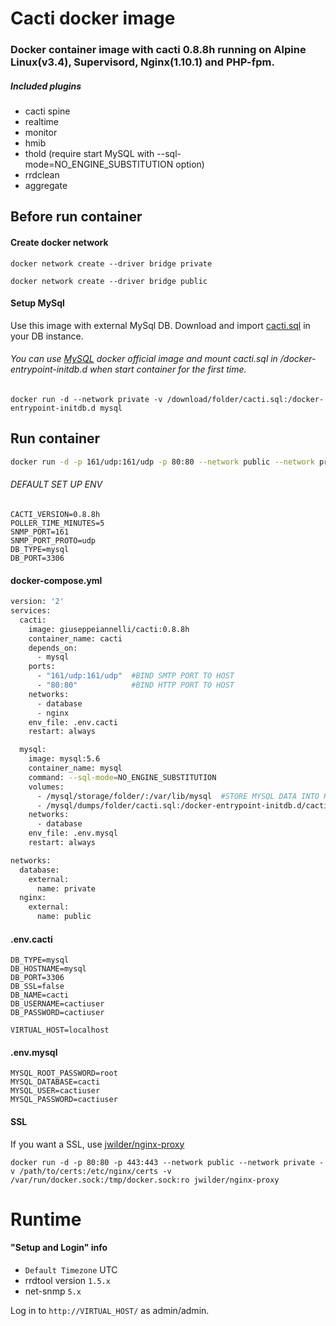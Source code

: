# Cacti docker image

###  Docker container image with cacti 0.8.8h running on Alpine Linux(v3.4), Supervisord, Nginx(1.10.1) and PHP-fpm.

##### Included plugins
- cacti spine
- realtime
- monitor
- hmib
- thold (require start MySQL with --sql-mode=NO_ENGINE_SUBSTITUTION option)
- rrdclean
- aggregate


## Before run container

#### Create docker network
```
docker network create --driver bridge private
```
```
docker network create --driver bridge public
```

#### Setup MySql 
Use this image with external MySql DB. Download and import [cacti.sql](https://raw.githubusercontent.com/giuseppeiannelli/docker-cacti/master/cacti.sql) in your DB instance.

###### You can use [MySQL](https://hub.docker.com/_/mysql/) docker official image and mount cacti.sql in /docker-entrypoint-initdb.d when start container for the first time.

```
docker run -d --network private -v /download/folder/cacti.sql:/docker-entrypoint-initdb.d mysql
```

## Run container

```sh
docker run -d -p 161/udp:161/udp -p 80:80 --network public --network private --restart="always" -e DB_HOSTNAME=mysql -e DB_NAME=cacti -e DB_USERNAME=cactiuser -e DB_PASSWORD=cactiuser -e VIRTUAL_HOST=localhost giuseppeiannelli/cacti:0.8.8h
```
###### DEFAULT SET UP ENV

```
CACTI_VERSION=0.8.8h
POLLER_TIME_MINUTES=5
SNMP_PORT=161
SNMP_PORT_PROTO=udp
DB_TYPE=mysql
DB_PORT=3306
```

#### docker-compose.yml
```sh
version: '2'
services:
  cacti:
    image: giuseppeiannelli/cacti:0.8.8h
    container_name: cacti
    depends_on:
      - mysql
    ports:
      - "161/udp:161/udp"  #BIND SMTP PORT TO HOST
      - "80:80"            #BIND HTTP PORT TO HOST
    networks:
      - database
      - nginx
    env_file: .env.cacti
    restart: always

  mysql:
    image: mysql:5.6
    container_name: mysql
    command: --sql-mode=NO_ENGINE_SUBSTITUTION
    volumes:
      - /mysql/storage/folder/:/var/lib/mysql  #STORE MYSQL DATA INTO HOST FOLDER
      - /mysql/dumps/folder/cacti.sql:/docker-entrypoint-initdb.d/cacti.sql #IMPORT CACTI EMPITY SQL IN MYSQL DB
    networks:
      - database
    env_file: .env.mysql
    restart: always

networks:
  database:
    external:
      name: private
  nginx:
    external:
      name: public
```

#### .env.cacti
```
DB_TYPE=mysql
DB_HOSTNAME=mysql
DB_PORT=3306
DB_SSL=false
DB_NAME=cacti
DB_USERNAME=cactiuser
DB_PASSWORD=cactiuser

VIRTUAL_HOST=localhost
```

#### .env.mysql
```
MYSQL_ROOT_PASSWORD=root
MYSQL_DATABASE=cacti
MYSQL_USER=cactiuser
MYSQL_PASSWORD=cactiuser
```

#### SSL
If you want a SSL, use [jwilder/nginx-proxy](https://hub.docker.com/r/jwilder/nginx-proxy/)

```
docker run -d -p 80:80 -p 443:443 --network public --network private -v /path/to/certs:/etc/nginx/certs -v /var/run/docker.sock:/tmp/docker.sock:ro jwilder/nginx-proxy
```

# Runtime

#### "Setup and Login" info
- ```Default Timezone``` UTC
- rrdtool version ```1.5.x``` 
- net-snmp ```5.x```
 
Log in to ```http://VIRTUAL_HOST/``` as admin/admin.

